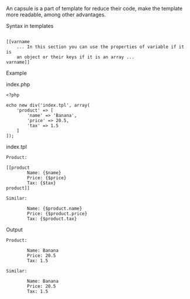 An capsule is a part of template for reduce their code, make the template more readable, among other advantages.

Syntax in templates

```

[[varname
	... In this section you can use the properties of variable if it is
	an object or their keys if it is an array ...
varname]]

```

Example

index.php

```
<?php
	
echo new div('index.tpl', array(
	'product' => [
		'name' => 'Banana',
		'price' => 20.5,
		'tax' => 1.5
	]
]);

```

index.tpl

```
Product:
	
[[product
		Name: {$name}
		Price: {$price}
		Tax: {$tax}
product]]
	
Similar:
	
		Name: {$product.name}
		Price: {$product.price}
		Tax: {$product.tax}
```

Output

```
Product:
	
		Name: Banana
		Price: 20.5
		Tax: 1.5
	
Similar:
	
		Name: Banana
		Price: 20.5
		Tax: 1.5

```
